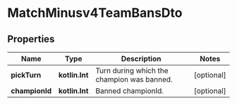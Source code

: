 
# MatchMinusv4TeamBansDto

## Properties
Name | Type | Description | Notes
------------ | ------------- | ------------- | -------------
**pickTurn** | **kotlin.Int** | Turn during which the champion was banned. |  [optional]
**championId** | **kotlin.Int** | Banned championId. |  [optional]



